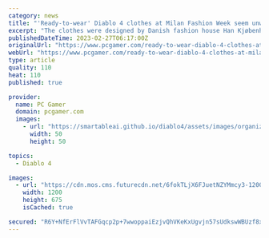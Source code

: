 ```yaml
---
category: news
title: "'Ready-to-wear' Diablo 4 clothes at Milan Fashion Week seem unwearable, have nothing to do with Diablo 4"
excerpt: "The clothes were designed by Danish fashion house Han Kjøbenhavn, and centred around a theme of \"hell as a beautiful place\". The brand's creative director, Jannik Wikkelsø Davidsen, said the match-up ..."
publishedDateTime: 2023-02-27T06:17:00Z
originalUrl: "https://www.pcgamer.com/ready-to-wear-diablo-4-clothes-at-milan-fashion-week-seem-unwearable-have-nothing-to-do-with-diablo-4/"
webUrl: "https://www.pcgamer.com/ready-to-wear-diablo-4-clothes-at-milan-fashion-week-seem-unwearable-have-nothing-to-do-with-diablo-4/"
type: article
quality: 110
heat: 110
published: true

provider:
  name: PC Gamer
  domain: pcgamer.com
  images:
    - url: "https://smartableai.github.io/diablo4/assets/images/organizations/pcgamer.com-50x50.jpg"
      width: 50
      height: 50

topics:
  - Diablo 4

images:
  - url: "https://cdn.mos.cms.futurecdn.net/6fokTLjX6FJuetNZYMmcy3-1200-80.jpg"
    width: 1200
    height: 675
    isCached: true

secured: "R6Y+NfErFlVvTAFGqcp2p+7wwoppaiEzjvQhVKeKxUgvjn57sUdkswWBUzf8xcA6RnTyM7VAax/NTxApipwQtiLpODq9jHf7F8/WMYSAWYxarGRNBUaHj1HlyF8P5EgP71S9LzQDvI2EDulpKG1paZ8UeOgh0rxhFJSs0FrxNue19L2ltzfxzrR3CzQCpvNvv/aOzk0b1kxYxwMmWIi/mo/jrryFOSFaTEJSHvHuAST8seq6uJZESjmNkOdLFH/TZTmwCI67pN6GfvxFOuI7tyo/S3D+c83if2dH51XC/o7Up2uCFyYU9ht55F4B1U6BARCEZVYXk62BC5gQ3WacYZKHIbCy159pI37k/gtdpB4=;xxZVhFWnKGXQfHHl7jSdRA=="
---
```


